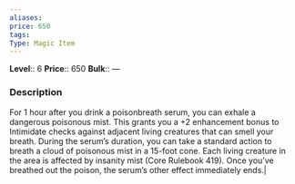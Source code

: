```yaml
---
aliases: 
price: 650
tags: 
Type: Magic Item
---
```


**Level**:: 6
**Price**:: 650
**Bulk**:: —

### Description

For 1 hour after you drink a poisonbreath serum, you can exhale a dangerous poisonous mist. This grants you a +2 enhancement bonus to Intimidate checks against adjacent living creatures that can smell your breath. During the serum’s duration, you can take a standard action to breath a cloud of poisonous mist in a 15-foot cone. Each living creature in the area is affected by insanity mist (Core Rulebook 419). Once you’ve breathed out the poison, the serum’s other effect immediately ends.|
